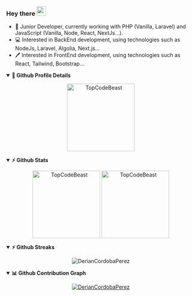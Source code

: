 ### Hey there <img src="https://media.giphy.com/media/hvRJCLFzcasrR4ia7z/giphy.gif" width="25px">

- 🚀 Junior Developer, currently working with PHP (Vanilla, Laravel)  and JavaScript (Vanilla, Node, React, NextJs...).
- 💻 Interested in BackEnd development, using technologies such as NodeJs, Laravel, Algolia, Next.js...
- 🖊️ Interested in FrontEnd development, using technologies such as React, Tailwind, Bootstrap...

<details open>
  <summary>
    <b>🔎 Github Profile Details</b>
  </summary>
  <p align="center">
    <img height="180em" src="https://github-profile-summary-cards.vercel.app/api/cards/profile-details?username=DerianCordobaPerez&theme=github_dark"     alt="TopCodeBeast" align = "center"/>
  </p>
</details>
  
<details open>
  <summary>
    <b>⚡ Github Stats</b>
  </summary>
  <p align="center">
    <img height="180em" src="https://github-readme-stats.vercel.app/api?username=TopCodeBeast&hide_border=true&count_private=true&show_icons=true&theme=radical" alt="TopCodeBeast" align = "center"/>
    
  <img height="180em" src="https://github-readme-stats.vercel.app/api/top-langs?username=TopCodeBeast&show_icons=true&locale=en&layout=compact&hide_border=true&theme=radical" alt="TopCodeBeast" align = "center"/>
  </p>
</details>

<details open>
  <summary>
    <b>⚡ Github Streaks</b>
  </summary>
  <p align="center">
    <p align="center">
      <img src="https://github-readme-streak-stats.herokuapp.com/?user=DerianCordobaPerez&theme=black-ice&hide_border=true&stroke=0000&background=0D1117&ring=e05397&fire=e05397&currStreakLabel=e05397" alt="DerianCordobaPerez" />
    </p>
  </p>
</details>

<details open>
  <summary>
    <b>📊 Github Contribution Graph</b>
  </summary>
  <p align="center">
    <a href="#">
    <img alt="DerianCordobaPerez" src="https://activity-graph.herokuapp.com/graph?username=DerianCordobaPerez&bg_color=0D1117&color=e05397&line=e05397&point=FFFFFF&hide_border=true&" />
    </a>
  </p>
</details>
